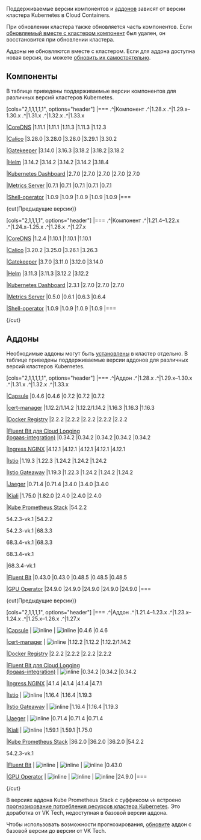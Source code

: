 Поддерживаемые версии компонентов и [аддонов](../../addons-and-settings/addons) зависят от версии кластера Kubernetes в Cloud Containers.

При обновлении кластера также обновляется часть компонентов. Если [обновляемый вместе с кластером компонент](../../update) был удален, он восстановится при обновлении кластера.

Аддоны не обновляются вместе с кластером. Если для аддона доступна новая версия, вы можете [обновить их самостоятельно](../../../instructions/addons/manage-addons#obnovlenie_versii_addona).

## Компоненты

В таблице приведены поддерживаемые версии компонентов для различных версий кластеров Kubernetes.

[cols="2,1,1,1,1,1", options="header"]
|===
.^|Компонент
.^|1.28.x
.^|1.29.x–1.30.x
.^|1.31.x
.^|1.32.x
.^|1.33.x

|[CoreDNS](https://github.com/coredns/coredns)
|1.11.1
|1.11.1
|1.11.3
|1.11.3
|1.12.3

|[Calico](https://github.com/projectcalico/calico)
|3.28.0
|3.28.0
|3.28.0
|3.29.1
|3.30.2

|[Gatekeeper](https://github.com/open-policy-agent/gatekeeper)
|3.14.0
|3.16.3
|3.18.2
|3.18.2
|3.18.2

|[Helm](https://github.com/helm/helm)
|3.14.2
|3.14.2
|3.14.2
|3.14.2
|3.18.4

|[Kubernetes Dashboard](https://github.com/kubernetes/dashboard)
|2.7.0
|2.7.0
|2.7.0
|2.7.0
|2.7.0

|[Metrics Server](https://github.com/kubernetes-sigs/metrics-server)
|0.7.1
|0.7.1
|0.7.1
|0.7.1
|0.7.1

|[Shell-operator](https://github.com/flant/shell-operator)
|1.0.9
|1.0.9
|1.0.9
|1.0.9
|1.0.9
|===

{cut(Предыдущие версии)}

[cols="2,1,1,1,1", options="header"]
|===
.^|Компонент
.^|1.21.4–1.22.x
.^|1.24.x–1.25.x
.^|1.26.x
.^|1.27.x

|[CoreDNS](https://github.com/coredns/coredns)
|1.2.4
|1.10.1
|1.10.1
|1.10.1

|[Calico](https://github.com/projectcalico/calico)
|3.20.2
|3.25.0
|3.26.1
|3.26.3

|[Gatekeeper](https://github.com/open-policy-agent/gatekeeper)
|3.7.0
|3.11.0
|3.12.0
|3.14.0

|[Helm](https://github.com/helm/helm)
|3.11.3
|3.11.3
|3.12.2
|3.12.2

|[Kubernetes Dashboard](https://github.com/kubernetes/dashboard)
|2.3.1
|2.7.0
|2.7.0
|2.7.0

|[Metrics Server](https://github.com/kubernetes-sigs/metrics-server)
|0.5.0
|0.6.1
|0.6.3
|0.6.4

|[Shell-operator](https://github.com/flant/shell-operator)
|1.0.9
|1.0.9
|1.0.9
|1.0.9
|===

{/cut}

## Аддоны

Необходимые аддоны могут быть [установлены](../../../instructions/addons/manage-addons#ustanovka_addona) в кластер отдельно. В таблице приведены поддерживаемые версии аддонов для различных версий кластеров Kubernetes.

[cols="2,1,1,1,1,1", options="header"]
|===
.^|Аддон
.^|1.28.x
.^|1.29.x–1.30.x
.^|1.31.x
.^|1.32.x
.^|1.33.x

|[Capsule](https://github.com/projectcapsule/capsule)
|0.4.6
|0.4.6
|0.7.2
|0.7.2
|0.7.2

|[cert-manager](https://github.com/cert-manager/cert-manager)
|1.12.2/1.14.2
|1.12.2/1.14.2
|1.16.3
|1.16.3
|1.16.3

|[Docker Registry](https://github.com/twuni/docker-registry.helm)
|2.2.2
|2.2.2
|2.2.2
|2.2.2
|2.2.2

|[Fluent Bit для Cloud Logging<br>(logaas-integration)](../../../instructions/addons/advanced-installation/install-advanced-logaas-integration)
|0.34.2
|0.34.2
|0.34.2
|0.34.2
|0.34.2

|[Ingress NGINX](https://github.com/kubernetes/ingress-nginx)
|4.12.1
|4.12.1
|4.12.1
|4.12.1
|4.12.1

|[Istio](https://github.com/istio/istio)
|1.19.3
|1.22.3
|1.24.2
|1.24.2
|1.24.2

|[Istio Gateaway](https://github.com/istio/gateway-api)
|1.19.3
|1.22.3
|1.24.2
|1.24.2
|1.24.2

|[Jaeger](https://github.com/jaegertracing/jaeger)
|0.71.4
|0.71.4
|3.4.0
|3.4.0
|3.4.0

|[Kiali](https://github.com/kiali/kiali)
|1.75.0
|1.82.0
|2.4.0
|2.4.0
|2.4.0

|[Kube Prometheus Stack](https://github.com/prometheus-operator/kube-prometheus)
|54.2.2

54.2.3-vk.1
|54.2.2

54.2.3-vk.1
|68.3.3

68.3.4-vk.1
|68.3.3

68.3.4-vk.1

|68.3.4-vk.1

|[Fluent Bit](https://github.com/fluent/fluent-bit)
|0.43.0
|0.43.0
|0.48.5
|0.48.5
|0.48.5

|[GPU Operator](https://github.com/NVIDIA/gpu-operator)
|24.9.0
|24.9.0
|24.9.0
|24.9.0
|24.9.0
|===

{cut(Предыдущие версии)}

[cols="2,1,1,1,1", options="header"]
|===
.^|Аддон
.^|1.21.4–1.23.x
.^|1.23.x–1.24.x
.^|1.25.x–1.26.x
.^|1.27.x

|[Capsule](https://github.com/projectcapsule/capsule)
| ![](/ru/assets/no.svg "inline")
| ![](/ru/assets/no.svg "inline")
|0.4.6
|0.4.6

|[cert-manager](https://github.com/cert-manager/cert-manager)
| ![](/ru/assets/no.svg "inline")
|1.12.2
|1.12.2
|1.12.2/1.14.2

|[Docker Registry](https://github.com/twuni/docker-registry.helm)
|2.2.2
|2.2.2
|2.2.2
|2.2.2

|[Fluent Bit для Cloud Logging<br>(logaas-integration)](../../../instructions/addons/advanced-installation/install-advanced-logaas-integration)
| ![](/ru/assets/no.svg "inline")
|0.34.2
|0.34.2
|0.34.2

|[Ingress NGINX](https://github.com/kubernetes/ingress-nginx)
|4.1.4
|4.1.4
|4.1.4
|4.7.1

|[Istio](https://github.com/istio/istio)
| ![](/ru/assets/no.svg "inline")
|1.16.4
|1.16.4
|1.19.3

|[Istio Gateaway](https://github.com/istio/gateway-api)
| ![](/ru/assets/no.svg "inline")
|1.16.4
|1.16.4
|1.19.3

|[Jaeger](https://github.com/jaegertracing/jaeger)
| ![](/ru/assets/no.svg "inline")
|0.71.4
|0.71.4
|0.71.4

|[Kiali](https://github.com/kiali/kiali)
| ![](/ru/assets/no.svg "inline")
|1.59.1
|1.59.1
|1.75.0

|[Kube Prometheus Stack](https://github.com/prometheus-operator/kube-prometheus)
|36.2.0
|36.2.0
|36.2.0
|54.2.2

54.2.3-vk.1

|[Fluent Bit](https://github.com/fluent/fluent-bit)
| ![](/ru/assets/no.svg "inline")
| ![](/ru/assets/no.svg "inline")
| ![](/ru/assets/no.svg "inline")
|0.43.0

|[GPU Operator](https://github.com/NVIDIA/gpu-operator)
| ![](/ru/assets/no.svg "inline")
| ![](/ru/assets/no.svg "inline")
| ![](/ru/assets/no.svg "inline")
|24.9.0
|===

{/cut}

В версиях аддона Kube Prometheus Stack с суффиксом `vk` встроено [прогнозирование потребления ресурсов кластера Kubernetes](../../../monitoring#forecast_consumption). Это доработка от VK Tech, недоступная в базовой версии аддона.

Чтобы использовать возможности прогнозирования, [обновите](../../../how-to-guides/update-monitoring-addon) аддон с базовой версии до версии от VK Tech.
